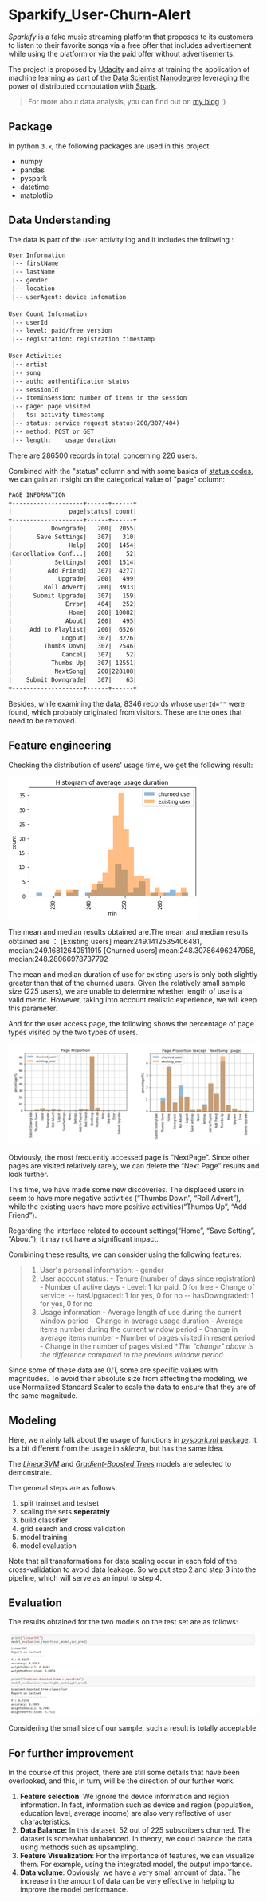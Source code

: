 # Sparkify_User-Churn-Alert

*Sparkify* is a fake music streaming platform that proposes to its customers to listen to their favorite songs via a free offer that includes advertisement while using the platform or via the paid offer without advertisements.

The project is proposed by [Udacity](https://www.udacity.com/) and aims at training the application of machine learning as part of the [Data Scientist Nanodegree](https://www.udacity.com/course/data-scientist-nanodegree--nd025) leveraging the power of distributed computation with [Spark](https://spark.apache.org/).

> For more about data analysis, you can find out on [my blog](https://wenjingleaf.medium.com/user-churn-alert-based-on-pyspark-9bf164f97d47) :)



## Package

In python `3.x`, the following packages are used in this project:

- numpy
- pandas
- pyspark
- datetime
- matplotlib



## Data Understanding

The data is part of the user activity log and it includes the following :

```tex
User Information
 |-- firstName
 |-- lastName 	 
 |-- gender	
 |-- location
 |-- userAgent: device infomation
 
User Count Information
 |-- userId 
 |-- level: paid/free version
 |-- registration: registration timestamp

User Activities
 |-- artist
 |-- song
 |-- auth: authentification status  
 |-- sessionId
 |-- itemInSession: number of items in the session
 |-- page: page visited
 |-- ts: activity timestamp
 |-- status: service request status(200/307/404)
 |-- method: POST or GET
 |-- length:	usage duration 
```

There are 286500 records in total, concerning 226 users.



Combined with the "status" column and with some basics of [status codes](https://www.restapitutorial.com/httpstatuscodes.html), we can gain an insight on the categorical value of "page" column:

```tex
PAGE INFORMATION
+--------------------+------+------+
|                page|status| count|
+--------------------+------+------+
|           Downgrade|   200|  2055|
|       Save Settings|   307|   310|
|                Help|   200|  1454|
|Cancellation Conf...|   200|    52|
|            Settings|   200|  1514|
|          Add Friend|   307|  4277|
|             Upgrade|   200|   499|
|         Roll Advert|   200|  3933|
|      Submit Upgrade|   307|   159|
|               Error|   404|   252|
|                Home|   200| 10082|
|               About|   200|   495|
|     Add to Playlist|   200|  6526|
|              Logout|   307|  3226|
|         Thumbs Down|   307|  2546|
|              Cancel|   307|    52|
|           Thumbs Up|   307| 12551|
|            NextSong|   200|228108|
|    Submit Downgrade|   307|    63|
+--------------------+------+------+
```



Besides, while examining the data, 8346 records whose `userId=""` were found, which probably originated from visitors. These are the ones that need to be removed.





## Feature engineering 

Checking the distribution of users' usage time, we get the following result:

<img src="./img_src/avg_duration.png">

The mean and median results obtained are.The mean and median results obtained are ： 
[Existing users]    mean:249.1412535406481,   median:249.16812640511915 
[Churned  users] mean:248.30786496247958, median:248.28066978737792

The mean and median duration of use for existing users is only both slightly greater than that of the churned users. Given the relatively small sample size (225 users), we are unable to determine whether length of use is a valid metric. However, taking into account realistic experience, we will keep this parameter.



And for the user access page, the following shows the percentage of page types visited by the two types of users.

<img src="./img_src/page_proportion.png">

Obviously, the most frequently accessed page is “NextPage”. Since other pages are visited relatively rarely, we can delete the “Next Page” results and look further.

This time, we have made some new discoveries. The displaced users in seem to have more negative activities (“Thumbs Down”, “Roll Advert”), while the existing users have more positive activities(“Thumbs Up”, “Add Friend”).

Regarding the interface related to account settings(“Home”, “Save Setting”, “About”), it may not have a significant impact. 



Combining these results, we can consider using the following features:

> 1. User's personal information:
>        \- gender
> 2. User account status:
>        \- Tenure (number of days since registration)
>        \- Number of active days
>        \- Level: 1 for paid, 0 for free
>        \- Change of service:
>           -- hasUpgraded: 1 for yes, 0 for no
>           -- hasDowngraded: 1 for yes, 0 for no
> 3. Usage information
>        \- Average length of use during the current window period
>        \- Change in average usage duration
>        \- Average items number during the current window period
>        \- Change in average items number
>        \- Number of pages visited in resent period 
>        \- Change in the number of pages visited
>      **The "change" above is the difference compared to the previous window period*



Since some of these data are 0/1, some are specific values with magnitudes. To avoid their absolute size from affecting the modeling, we use Normalized Standard Scaler to scale the data to ensure that they are of the same magnitude.



## Modeling

Here, we mainly talk about the usage of functions in [*pyspark.ml* package](https://spark.apache.org/docs/2.3.1/api/python/pyspark.ml.html). It is a bit different from the usage in *sklearn*, but has the same idea.

The [*LinearSVM*](https://spark.apache.org/docs/2.3.1/api/python/pyspark.ml.html#pyspark.ml.classification.LinearSVC) and [*Gradient-Boosted Trees*](https://spark.apache.org/docs/2.3.1/api/python/pyspark.ml.html#pyspark.ml.classification.GBTClassifier) models are selected to demonstrate.

The general steps are as follows:

1. split trainset and testset
2. scaling the sets **seperately**
3. build classifier
4. grid search and cross validation
5. model training
6. model evaluation

Note that all transformations for data scaling occur in each fold of the cross-validation to avoid data leakage. So we put step 2 and step 3 into the pipeline, which will serve as an input to step 4.



## Evaluation

The results obtained for the two models on the test set are as follows:

<img src="./img_src/result.jpg">

Considering the small size of our sample, such a result is totally acceptable.



## For further improvement

In the course of this project, there are still some details that have been overlooked, and this, in turn, will be the direction of our further work.

1. **Feature selection**: We ignore the device information and region information. In fact, information such as device and region (population, education level, average income) are also very reflective of user characteristics.
2. **Data Balance:** In this dataset, 52 out of 225 subscribers churned. The dataset is somewhat unbalanced. In theory, we could balance the data using methods such as upsampling.
3. **Feature Visualization**: For the importance of features, we can visualize them. For example, using the integrated model, the output importance.
4. **Data volume**: Obviously, we have a very small amount of data. The increase in the amount of data can be very effective in helping to improve the model performance.
